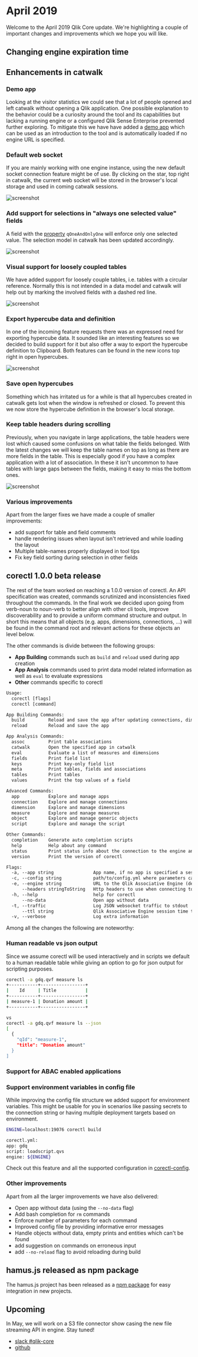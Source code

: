 # April 2019

Welcome to the April 2019 Qlik Core update. We're highlighting a couple of important changes and improvements which we
hope you will like.

## Changing engine expiration time

## Enhancements in catwalk

### Demo app

Looking at the visitor statistics we could see that a lot of people opened and left catwalk without opening a Qlik
application. One possible explanation to the behavior could be a curiosity around the tool and its capabilities but
lacking a running engine or a configured Qlik Sense Enterprise prevented further exploring. To mitigate this we have
have added a
[demo app](https://catwalk.core.qlik.com/?engine_url=wss://apps.core.qlik.com/app/doc/01775889-c700-413f-9b0e-6ba1837c52b0/)
which can be used as an introduction to the tool and is automatically loaded if no engine URL is specified.

### Default web socket

If you are mainly working with one engine instance, using the new default socket connection feature might be of use.
By clicking on the star, top right in catwalk, the current web socket will be stored in the browser's local storage and
used in coming catwalk sessions.

![screenshot](../images/catwalk-default-websocket.png)

### Add support for selections in "always one selected value" fields

A field with the [property](https://core.qlik.com/services/qix-engine/apis/qix/definitions/#nxfieldproperties)
`qOneAndOnlyOne` will enforce only one selected value. The selection model in catwalk has been updated accordingly.

![screenshot](../images/catwalk-field-select-one-value.gif)

### Visual support for loosely coupled tables

We have added support for loosely couple tables, i.e. tables with a circular reference. Normally this is not intended in
a data model and catwalk will help out by marking the involved fields with a dashed red line.

![screenshot](../images/catwalk-circular-reference.png)

### Export hypercube data and definition

In one of the incoming feature requests there was an expressed need for exporting hypercube data. It sounded like an
interesting features so we decided to build support for it but also offer a way to export the hypercube definition to
Clipboard. Both features can be found in the new icons top right in open hypercubes.

![screenshot](../images/catwalk-export-hypercube.png)

### Save open hypercubes

Something which has irritated us for a while is that all hypercubes created in catwalk gets lost when the window is
refreshed or closed. To prevent this we now store the hypercube definition in the browser's local storage.

### Keep table headers during scrolling

Previously, when you navigate in large applications, the table headers were lost which caused some confusions on what
table the fields belonged. With the latest changes we will keep the table names on top as long as there are more fields
in the table. This is especially good if you have a complex application with a lot of association. In these it isn't
uncommon to have tables with large gaps between the fields, making it easy to miss the bottom ones.

![screenshot](../images/catwalk-scrolling-headers.gif)

### Various improvements

Apart from the larger fixes we have made a couple of smaller improvements:

* add support for table and field comments
* handle rendering issues when layout isn't retrieved and while loading the layout
* Multiple table-names properly displayed in tool tips
* Fix key field sorting during selection in other fields

## corectl 1.0.0 beta release

The rest of the team worked on reaching a 1.0.0 version of corectl. An API specification was created, commands
scrutinized and inconsistencies fixed throughout the commands. In the final work we decided upon going from verb-noun to
noun-verb to better align with other cli tools, improve discoverability and to provide a uniform command structure and
output. In short this means that all objects (e.g. apps, dimensions, connections, ...) will be found in the command root
and relevant actions for these objects an level below.

The other commands is divide between the following groups:

* **App Building** commands such as `build` and `reload` used during app creation
* **App Analysis** commands used to print data model related information as well as `eval` to evaluate expressions
* **Other** commands specific to corectl

```txt
Usage:
  corectl [flags]
  corectl [command]

App Building Commands:
  build         Reload and save the app after updating connections, dimensions, measures, objects and the script
  reload        Reload and save the app

App Analysis Commands:
  assoc         Print table associations
  catwalk       Open the specified app in catwalk
  eval          Evaluate a list of measures and dimensions
  fields        Print field list
  keys          Print key-only field list
  meta          Print tables, fields and associations
  tables        Print tables
  values        Print the top values of a field

Advanced Commands:
  app           Explore and manage apps
  connection    Explore and manage connections
  dimension     Explore and manage dimensions
  measure       Explore and manage measures
  object        Explore and manage generic objects
  script        Explore and manage the script

Other Commands:
  completion    Generate auto completion scripts
  help          Help about any command
  status        Print status info about the connection to the engine and current app
  version       Print the version of corectl

Flags:
  -a, --app string               App name, if no app is specified a session app is used instead
  -c, --config string            path/to/config.yml where parameters can be set instead of on the command line
  -e, --engine string            URL to the Qlik Associative Engine (default "localhost:9076")
      --headers stringToString   Http headers to use when connecting to Qlik Associative Engine (default [])
  -h, --help                     help for corectl
      --no-data                  Open app without data
  -t, --traffic                  Log JSON websocket traffic to stdout
      --ttl string               Qlik Associative Engine session time to live in seconds (default "30")
  -v, --verbose                  Log extra information
```

Among all the changes the following are noteworthy:

### Human readable vs json output

Since we assume corectl will be used interactively and in scripts we default to a human readable table while giving an
option to go for json output for scripting purposes.

```bash
corectl -a gdq.qvf measure ls
+-----------+-----------------+
|    Id     | Title           |
+-----------+-----------------+
| measure-1 | Donation amount |
+-----------+-----------------+

vs
corectl -a gdq.qvf measure ls --json
[
  {
    "qId": "measure-1",
    "title": "Donation amount"
  }
]
```

### Support for ABAC enabled applications

### Support environment variables in config file

While improving the config file structure we added support for environment variables. This might be usable for you in
scenarios like passing secrets to the connection string or having multiple deployment targets based on environment.

```bash
ENGINE=localhost:19076 corectl build

corectl.yml:
app: gdq
script: loadscript.qvs
engine: ${ENGINE}
```

Check out this feature and all the supported configuration in
[corectl-config](https://github.com/qlik-oss/corectl/blob/master/docs/corectl_config.md#corectl-config).

### Other improvements

Apart from all the larger improvements we have also delivered:

* Open app without data (using the `--no-data` flag)
* Add bash completion for `rm` commands
* Enforce number of parameters for each command
* Improved config file by providing informative error messages
* Handle objects without data, empty prints and entities which can't be found
* add suggestion on commands on erroneous input
* add `--no-reload` flag to avoid reloading during build

## hamus.js released as npm package

The hamus.js project has been released as a [npm package](https://www.npmjs.com/package/hamus.js) for easy integration
in new projects.

## Upcoming

In May, we will work on a S3 file connector show casing the new file streaming API in engine. Stay tuned!

* [slack #qlik-core](https://qlik-branch.slack.com/channels/qlik-core)
* [github](https://github.com/qlik-oss)
